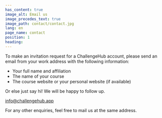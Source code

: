 ```yaml
---
has_content: true
image_alt: Email us
image_precedes_text: true
image_path: contact/contact.jpg
lang: en
page_name: contact
position: 1
heading:
---
```


To make an invitation request for a ChallengeHub account, please send an email from your work address with the following information:

- Your full name and affiliation
- The name of your course
- The course website or your personal website (if available)

Or else just say hi!
We will be happy to follow up.

[info@challengehub.app](mailto:info@challengehub.app)

For any other enquiries, feel free to mail us at the same address.
